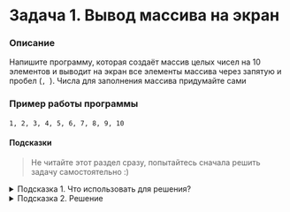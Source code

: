 # Задача 1. Вывод массива на экран

### Описание
Напишите программу, которая создаёт массив целых чисел на 10 элементов и выводит на экран все элементы массива через запятую и пробел (`, `). Числа для заполнения массива придумайте сами

### Пример работы программы
```
1, 2, 3, 4, 5, 6, 7, 8, 9, 10
```
#### Подсказки

> Не читайте этот раздел сразу, попытайтесь сначала решить задачу самостоятельно :)

<details>

<summary>Подсказка 1. Что использовать для решения?</summary>

Чтобы создать массив целых чисел и сразу его инициализировать, нужно указать тип элементов, имя переменной массива, квадратные скобки и список инициализации

Используйте цикл `for` для перебора элементов массива

Используйте `std::cout` для вывода информации

Обратите внимание на то, что после последнего элемента массива нет запятой

</details>

<details>

<summary>Подсказка 2. Решение</summary>

![Пример](./solution.png)

</details>